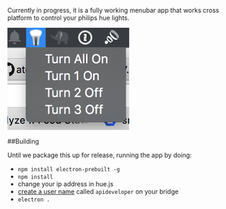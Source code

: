 Currently in progress, it is a fully working menubar app that works cross platform to control your philips hue lights.

![Example](example.png?raw=true)

##Building

Until we package this up for release, running the app by doing:

- `npm install electron-prebuilt -g`
- `npm install`
- change your ip address in hue.js
- [create a user name](http://www.developers.meethue.com/documentation/getting-started) called `apideveloper` on your bridge
- `electron .`
